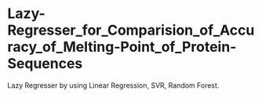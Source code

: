 # Lazy-Regresser_for_Comparision_of_Accuracy_of_Melting-Point_of_Protein-Sequences
Lazy Regresser by using Linear Regression, SVR, Random Forest. 

   
  
     
 
  
  
   
 
  
   
 
 
